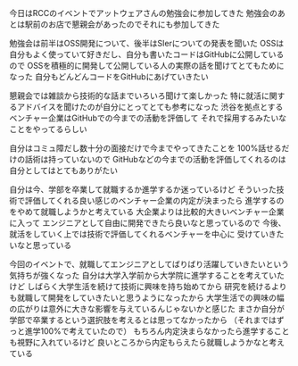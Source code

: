 今日はRCCのイベントでアットウェアさんの勉強会に参加してきた
勉強会のあとは駅前のお店で懇親会があったのでそれにも参加してきた

勉強会は前半はOSS開発について、後半はSIerについての発表を聞いた
OSSは自分もよく使っていて好きだし、自分も書いたコードはGitHubに公開しているので
OSSを積極的に開発して公開している人の実際の話を聞けてとてもためになった
自分もどんどんコードをGitHubにあげていきたい

懇親会では雑談から技術的な話までいろいろ聞けて楽しかった
特に就活に関するアドバイスを聞けたのが自分にとってとても参考になった
渋谷を拠点とするベンチャー企業はGitHubでの今までの活動を評価して
それで採用するみたいなことをやってるらしい

自分はコミュ障だし数十分の面接だけで今までやってきたことを
100%話せるだけの話術は持っていないので
GitHubなどの今までの活動を評価してくれるのは自分としてはとてもありがたい

自分は今、学部を卒業して就職するか進学するか迷っているけど
そういった技術で評価してくれる良い感じのベンチャー企業の内定が決まったら
進学するのをやめて就職しようかと考えている
大企業よりは比較的大きいベンチャー企業に入って
エンジニアとして自由に開発できたら良いなと思っているので
今後、就活をしていく上では技術で評価してくれるベンチャーを中心に
受けていきたいなと思っている

今回のイベントで、就職してエンジニアとしてばりばり活躍していきたいという気持ちが強くなった
自分は大学入学前から大学院に進学することを考えていたけど
しばらく大学生活を続けて技術に興味を持ち始めてから
研究を続けるよりも就職して開発をしていきたいと思うようになったから
大学生活での興味の幅の広がりは意外に大きな影響を与えているんじゃないかと感じた
まさか自分が学部で卒業するという選択肢を考えるとは思ってなかったから
（それまではずっと進学100%で考えていたので）
もちろん内定決まらなかったら進学することも視野に入れているけど
良いところから内定もらえたら就職しようかなと考えている
